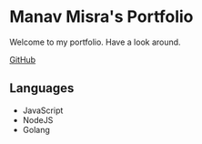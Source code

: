 # Manav Misra's Portfolio

Welcome to my portfolio. Have a look around.

[GitHub](http://www.github.com)

## Languages

- JavaScript
- NodeJS
- Golang